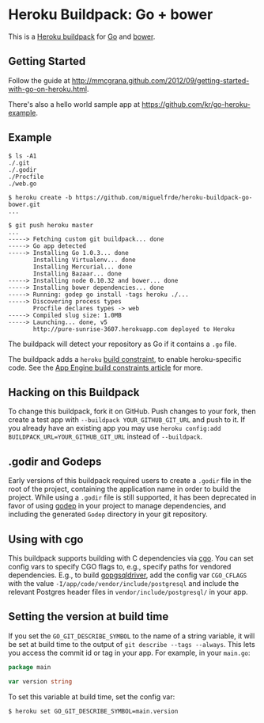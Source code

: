 # Heroku Buildpack: Go + bower

This is a [Heroku buildpack][buildpack] for [Go][go] and [bower][bower].

## Getting Started

Follow the guide at
<http://mmcgrana.github.com/2012/09/getting-started-with-go-on-heroku.html>.

There's also a hello world sample app at
<https://github.com/kr/go-heroku-example>.

## Example

```
$ ls -A1
./.git
./.godir
./Procfile
./web.go

$ heroku create -b https://github.com/miguelfrde/heroku-buildpack-go-bower.git
...

$ git push heroku master
...
-----> Fetching custom git buildpack... done
-----> Go app detected
-----> Installing Go 1.0.3... done
       Installing Virtualenv... done
       Installing Mercurial... done
       Installing Bazaar... done
-----> Installing node 0.10.32 and bower... done
-----> Installing bower dependencies... done
-----> Running: godep go install -tags heroku ./...
-----> Discovering process types
       Procfile declares types -> web
-----> Compiled slug size: 1.0MB
-----> Launching... done, v5
       http://pure-sunrise-3607.herokuapp.com deployed to Heroku
```

The buildpack will detect your repository as Go if it
contains a `.go` file.

The buildpack adds a `heroku` [build constraint][build-constraint],
to enable heroku-specific code. See the [App Engine build constraints article][app-engine-build-constraints]
for more.

## Hacking on this Buildpack

To change this buildpack, fork it on GitHub. Push
changes to your fork, then create a test app with
`--buildpack YOUR_GITHUB_GIT_URL` and push to it. If you
already have an existing app you may use `heroku config:add
BUILDPACK_URL=YOUR_GITHUB_GIT_URL` instead of `--buildpack`.

[go]: http://golang.org/
[buildpack]: http://devcenter.heroku.com/articles/buildpacks
[quickstart]: http://mmcgrana.github.com/2012/09/getting-started-with-go-on-heroku.html
[build-constraint]: http://golang.org/pkg/go/build/
[app-engine-build-constraints]: http://blog.golang.org/2013/01/the-app-engine-sdk-and-workspaces-gopath.html
[bower]: http://bower.io/ 

## .godir and Godeps

Early versions of this buildpack required users to
create a `.godir` file in the root of the project,
containing the application name in order to build the
project. While using a `.godir` file is still supported,
it has been deprecated in favor of using
[godep](https://github.com/kr/godep) in your project to
manage dependencies, and including the generated `Godep`
directory in your git repository.

## Using with cgo

This buildpack supports building with C dependencies via
[cgo](http://golang.org/cmd/cgo/). You can set config vars to specify
CGO flags to, e.g., specify paths for vendored dependencies. E.g., to
build [gopgsqldriver](https://github.com/jbarham/gopgsqldriver), add
the config var `CGO_CFLAGS` with the value
`-I/app/code/vendor/include/postgresql` and include the relevant
Postgres header files in `vendor/include/postgresql/` in your app.

## Setting the version at build time

If you set the `GO_GIT_DESCRIBE_SYMBOL` to the name of a
string variable, it will be set at build time to the
output of `git describe --tags --always`. This lets you
access the commit id or tag in your app. For example, in
your `main.go`:

```go
package main

var version string
```

To set this variable at build time, set the config var:

```bash
$ heroku set GO_GIT_DESCRIBE_SYMBOL=main.version
```
